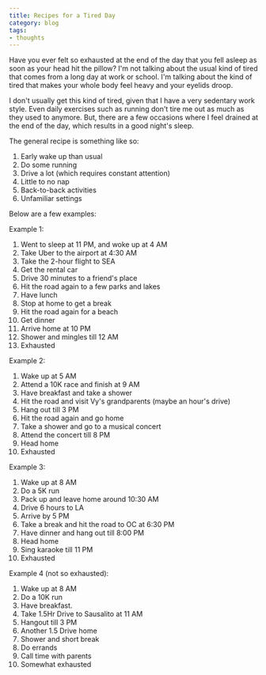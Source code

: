 ```yaml
---
title: Recipes for a Tired Day
category: blog
tags:
- thoughts
---
```


Have you ever felt so exhausted at the end of the day that you fell asleep as soon as your head hit the pillow? I'm not talking about the usual kind of tired that comes from a long day at work or school. I'm talking about the kind of tired that makes your whole body feel heavy and your eyelids droop.

I don't usually get this kind of tired, given that I have a very sedentary work style. Even daily exercises such as running don't tire me out as much as they used to anymore. But, there are a few occasions where I feel drained at the end of the day, which results in a good night's sleep.

The general recipe is something like so:

1. Early wake up than usual
2. Do some running
3. Drive a lot (which requires constant attention)
4. Little to no nap
5. Back-to-back activities
6. Unfamiliar settings


Below are a few examples:

Example 1:

1. Went to sleep at 11 PM, and woke up at 4 AM
2. Take Uber to the airport at 4:30 AM
3. Take the 2-hour flight to SEA
4. Get the rental car
5. Drive 30 minutes to a friend's place
6. Hit the road again to a few parks and lakes
7. Have lunch
8. Stop at home to get a break
9. Hit the road again for a beach
10. Get dinner
11. Arrive home at 10 PM
12. Shower and mingles till 12 AM
13. Exhausted

Example 2:
1. Wake up at 5 AM
2. Attend a 10K race and finish at 9 AM
3. Have breakfast and take a shower
4. Hit the road and visit Vy's grandparents (maybe an hour's drive)
5. Hang out till 3 PM
6. Hit the road again and go home
7. Take a shower and go to a musical concert
8. Attend the concert till 8 PM
9. Head home
10. Exhausted

Example 3:
1. Wake up at 8 AM
2. Do a 5K run
3. Pack up and leave home around 10:30 AM
4. Drive 6 hours to LA
5. Arrive by 5 PM
6. Take a break and hit the road to OC at 6:30 PM
7. Have dinner and hang out till 8:00 PM
8. Head home
9. Sing karaoke till 11 PM
10. Exhausted

Example 4 (not so exhausted):
1. Wake up at 8 AM
2. Do a 10K run
3. Have breakfast.
4. Take 1.5Hr Drive to Sausalito at 11 AM
5. Hangout till 3 PM
6. Another 1.5 Drive home
7. Shower and short break
8. Do errands
9. Call time with parents
10. Somewhat exhausted
